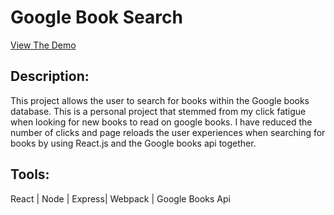 # Google Book Search 
[View The Demo](https://lit-caverns-96565.herokuapp.com/)

## Description:

This project allows the user to search for books within the Google books database. This is a personal project that stemmed from my click fatigue when looking for new books to read on google books. I have reduced the number of clicks and page reloads the user experiences when searching for books by using React.js and the Google books api together.


## Tools:

React | Node | Express| Webpack | Google Books Api
